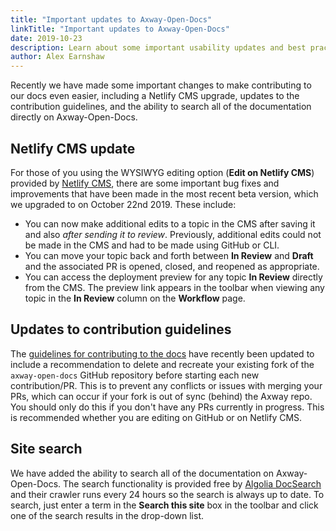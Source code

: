 ```yaml
---
title: "Important updates to Axway-Open-Docs"
linkTitle: "Important updates to Axway-Open-Docs"
date: 2019-10-23
description: Learn about some important usability updates and best practice recommendations for Axway-Open-Docs.
author: Alex Earnshaw
---
```


Recently we have made some important changes to make contributing to our docs even easier, including a Netlify CMS upgrade, updates to the contribution guidelines, and the ability to search all of the documentation directly on Axway-Open-Docs.

## Netlify CMS update

For those of you using the WYSIWYG editing option (**Edit on Netlify CMS**) provided by [Netlify CMS](https://www.netlifycms.org/), there are some important bug fixes and improvements that have been made in the most recent beta version, which we upgraded to on October 22nd 2019. These include:

* You can now make additional edits to a topic in the CMS after saving it and also *after sending it to review*. Previously, additional edits could not be made in the CMS and had to be made using GitHub or CLI.
* You can move your topic back and forth between **In Review** and **Draft** and the associated PR is opened, closed, and reopened as appropriate.
* You can access the deployment preview for any topic **In Review** directly from the CMS. The preview link appears in the toolbar when viewing any topic in the **In Review** column on the **Workflow** page.

## Updates to contribution guidelines

The [guidelines for contributing to the docs](/docs/contribution_guidelines/) have recently been updated to include a recommendation to delete and recreate your existing fork of the `axway-open-docs` GitHub repository before starting each new contribution/PR. This is to prevent any conflicts or issues with merging your PRs, which can occur if your fork is out of sync (behind) the Axway repo. You should only do this if you don't have any PRs currently in progress. This is recommended whether you are editing on GitHub or on Netlify CMS.

## Site search

We have added the ability to search all of the documentation on Axway-Open-Docs. The search functionality is provided free by [Algolia DocSearch](https://docsearch.algolia.com) and their crawler runs every 24 hours so the search is always up to date. To search, just enter a term in the **Search this site** box in the toolbar and click one of the search results in the drop-down list.

